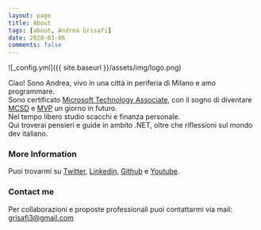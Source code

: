 ```yaml
---
layout: page
title: About
tags: [about, Andrea Grisafi]
date: 2020-03-06
comments: false
---
```

![_config.yml]({{ site.baseurl }}/assets/img/logo.png)  

Ciao! Sono Andrea, vivo in una città in periferia di Milano e amo programmare.  
Sono certificato [Microsoft Technology Associate](https://www.youracclaim.com/badges/3dfd2f75-3e12-423b-afa8-dbb8d351bdb4/linked_in_profile), con il sogno di diventare [MCSD](https://www.microsoft.com/it-it/learning/mcsd-app-builder-certification.aspx) e [MVP](https://mvp.microsoft.com/it-IT/pages/what-it-takes-to-be-an-mvp) un giorno in futuro.  
Nel tempo libero studio scacchi e finanza personale.  
Qui troverai pensieri e guide in ambito .NET, oltre che riflessioni sul mondo dev italiano.


### More Information

Puoi trovarmi su [Twitter](https://twitter.com/sgri_dev), [Linkedin](https://www.linkedin.com/in/andreagrisafi/), [Github](https://github.com/sgridev) e [Youtube](https://www.youtube.com/channel/UCA5UQ85gBvVdQY2-LSWAOyA).


### Contact me

Per collaborazioni e proposte professionali puoi contattarmi via mail: [grisafi3@gmail.com](mailto:grisafi3@gmail.com)